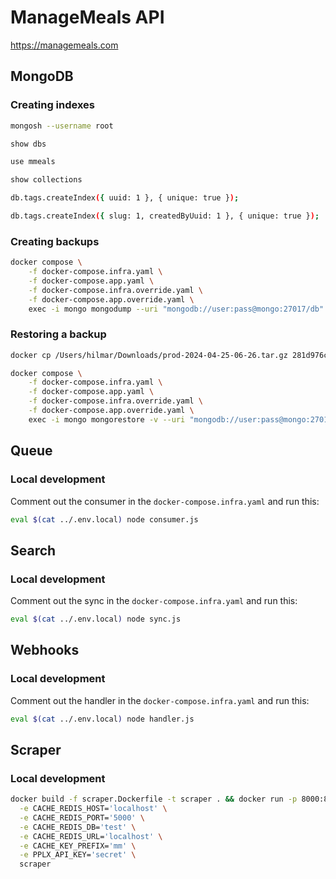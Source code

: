 # ManageMeals API

https://managemeals.com

## MongoDB

### Creating indexes

```sh
mongosh --username root

show dbs

use mmeals

show collections

db.tags.createIndex({ uuid: 1 }, { unique: true });

db.tags.createIndex({ slug: 1, createdByUuid: 1 }, { unique: true });
```

### Creating backups

```sh
docker compose \
	-f docker-compose.infra.yaml \
	-f docker-compose.app.yaml \
	-f docker-compose.infra.override.yaml \
	-f docker-compose.app.override.yaml \
	exec -i mongo mongodump --uri "mongodb://user:pass@mongo:27017/db" --authenticationDatabase admin --gzip --archive > /mnt/hetzner/ManageMeals/backups/mongo/prod-`date +"%Y-%m-%d-%H-%M"`.tar.gz
```

### Restoring a backup

```sh
docker cp /Users/hilmar/Downloads/prod-2024-04-25-06-26.tar.gz 281d976c63f2:/tmp/prod-2024-04-25-06-26.tar.gz

docker compose \
	-f docker-compose.infra.yaml \
	-f docker-compose.app.yaml \
	-f docker-compose.infra.override.yaml \
	-f docker-compose.app.override.yaml \
	exec -i mongo mongorestore -v --uri "mongodb://user:pass@mongo:27017" --authenticationDatabase admin --gzip --drop --nsInclude "db.*" --archive="/tmp/prod-2024-04-25-06-26.tar.gz"
```

## Queue

### Local development

Comment out the consumer in the `docker-compose.infra.yaml` and run this:

```sh
eval $(cat ../.env.local) node consumer.js
```

## Search

### Local development

Comment out the sync in the `docker-compose.infra.yaml` and run this:

```sh
eval $(cat ../.env.local) node sync.js
```

## Webhooks

### Local development

Comment out the handler in the `docker-compose.infra.yaml` and run this:

```sh
eval $(cat ../.env.local) node handler.js
```

## Scraper

### Local development

```sh
docker build -f scraper.Dockerfile -t scraper . && docker run -p 8000:8000 \
  -e CACHE_REDIS_HOST='localhost' \
  -e CACHE_REDIS_PORT='5000' \
  -e CACHE_REDIS_DB='test' \
  -e CACHE_REDIS_URL='localhost' \
  -e CACHE_KEY_PREFIX='mm' \
  -e PPLX_API_KEY='secret' \
  scraper
```
